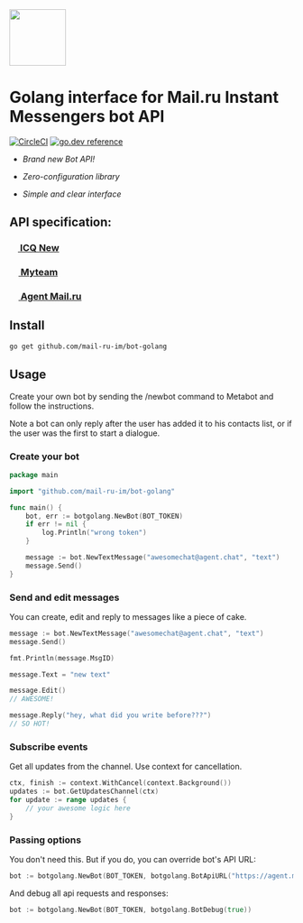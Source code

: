 <img src="https://github.com/mail-ru-im/bot-python/blob/master/logo.png" width="100" height="100">

# Golang interface for Mail.ru Instant Messengers bot API
[![CircleCI](https://circleci.com/gh/mail-ru-im/bot-golang.svg?style=svg)](https://circleci.com/gh/mail-ru-im/bot-golang)
[![go.dev reference](https://img.shields.io/badge/go.dev-reference-007d9c?logo=go&logoColor=white&style=flat)](https://pkg.go.dev/github.com/mail-ru-im/bot-golang)

 - *Brand new Bot API!*

 - *Zero-configuration library*

 - *Simple and clear interface*

## API specification:
### [<img src="https://icq.com/cached/img/landing/icon_and_192.png" width="15"> ICQ New ](https://icq.com/botapi/)
### [<img src="https://is3-ssl.mzstatic.com/image/thumb/Purple123/v4/e8/4f/1b/e84f1b57-206f-7750-ac5a-27f93ff4a0d8/icons-bundle.png/460x0w.png" width="16"> Myteam ](https://myteam.mail.ru/botapi/)

### [<img src="https://agent.mail.ru/img/agent2014/common/2x/button_logo.png" width="16"> Agent Mail.ru](https://agent.mail.ru/botapi/) 

## Install
```bash
go get github.com/mail-ru-im/bot-golang
```

## Usage

Create your own bot by sending the /newbot command to Metabot and follow the instructions.

Note a bot can only reply after the user has added it to his contacts list, or if the user was the first to start a dialogue.

### Create your bot

```go
package main

import "github.com/mail-ru-im/bot-golang"

func main() {
    bot, err := botgolang.NewBot(BOT_TOKEN)
    if err != nil {
        log.Println("wrong token")
    }

    message := bot.NewTextMessage("awesomechat@agent.chat", "text")
    message.Send()
}
```

### Send and edit messages

You can create, edit and reply to messages like a piece of cake.

```go
message := bot.NewTextMessage("awesomechat@agent.chat", "text")
message.Send()

fmt.Println(message.MsgID)

message.Text = "new text"

message.Edit()
// AWESOME!

message.Reply("hey, what did you write before???")
// SO HOT!
```

### Subscribe events

Get all updates from the channel. Use context for cancellation.

```go
ctx, finish := context.WithCancel(context.Background())
updates := bot.GetUpdatesChannel(ctx)
for update := range updates {
	// your awesome logic here
}
```

### Passing options

You don't need this.
But if you do, you can override bot's API URL:

```go
bot := botgolang.NewBot(BOT_TOKEN, botgolang.BotApiURL("https://agent.mail.ru/bot/v1"))
```
And debug all api requests and responses:

```go
bot := botgolang.NewBot(BOT_TOKEN, botgolang.BotDebug(true))
```
